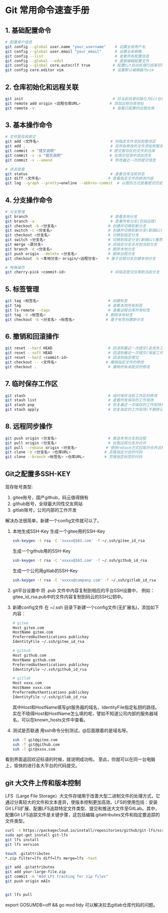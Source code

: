 # Git 常用命令速查手册

## 1. 基础配置命令

```bash
# 配置用户信息
git config --global user.name "your_username"    # 设置全局用户名
git config --global user.email "your_email"      # 设置全局邮箱
git config --list                                # 查看所有配置信息
git config --global --edit                       # 直接编辑配置文件
git config --global core.autocrlf true          # 配置Git自动处理行结束符(Windows建议设置true)
git config core.editor vim                      # 设置默认编辑器为vim
```

## 2. 仓库初始化和远程关联

```bash
git init                                        # 将当前目录初始化为Git仓库
git remote add origin <远程仓库URL>             # 添加远程仓库地址
git remote -v                                   # 查看已配置的远程仓库
```

## 3. 基本操作命令

```bash
# 文件暂存和提交
git add <文件名>                                # 将指定文件添加到暂存区
git add .                                      # 将所有修改的文件添加到暂存区
git commit -m "提交说明"                        # 提交暂存区的文件到仓库
git commit -s -m "提交说明"                     # 在提交信息中添加签名
git commit -v --amend                          # 修改最近一次的提交信息

# 状态查看
git status                                     # 查看仓库当前状态
git diff <文件名>                              # 查看指定文件的修改内容
git log --graph --pretty=oneline --abbrev-commit  # 以图形方式查看提交历史
```

## 4. 分支操作命令

```bash
# 分支管理
git branch                                     # 查看本地分支
git branch -a                                  # 查看所有分支(包括远程)
git checkout -b <分支名>                       # 创建并切换到新分支
git switch -c <分支名>                         # 创建并切换到新分支(新版Git推荐用法)
git checkout <分支名>                          # 切换到指定分支
git switch <分支名>                            # 切换到指定分支(新版Git推荐用法)
git merge <源分支>                             # 将指定分支合并到当前分支
git branch -d <分支名>                         # 删除本地分支
git push origin --delete <分支名>              # 删除远程分支
git checkout -b <本地分支> origin/<远程分支>    # 基于远程分支创建本地分支

# 特殊操作
git cherry-pick <commit-id>                    # 将指定提交应用到当前分支
```

## 5. 标签管理

```bash
git tag <标签名>                               # 创建标签
git tag                                       # 查看本地所有标签
git ls-remote --tags                          # 查看远程仓库所有标签
git tag -d <标签名>                           # 删除本地标签
git checkout -b <分支名> <标签名>              # 基于标签创建新分支
```

## 6. 撤销和回滚操作

```bash
git reset --hard HEAD                         # 回滚到最近一次提交(会丢失工作区修改)
git reset --soft HEAD                         # 回滚到最近一次提交(保留工作区修改)
git reset --hard <commit-id>                  # 回滚到指定提交
git checkout -- <文件名>                      # 撤销指定文件的修改
git checkout .                                # 撤销所有未提交的修改
```

## 7. 临时保存工作区

```bash
git stash                                     # 临时保存当前工作区的修改
git stash list                                # 查看所有保存的工作现场
git stash pop                                 # 恢复最近一次保存的工作现场并删除记录
git stash apply                               # 恢复指定的工作现场(不删除记录)
```

## 8. 远程同步操作

```bash
git push origin <分支名>                       # 推送本地分支到远程
git pull origin <分支名>                       # 拉取远程分支并合并
git pull --rebase origin <分支名>             # 使用rebase方式拉取并合并远程分支
git clone -b <分支名> <仓库URL>               # 克隆指定分支的代码
git clone --branch <标签名> <仓库URL>         # 克隆指定标签的代码
```

## Git之配置多SSH-KEY

现存账号类型:

1. gitee账号，国产github，码云值得拥有
2. github账号，全球最大同性交友网站
3. gitlab账号，公司内部的工作开发

解决办法很简单，新建一个config文件就可以了。

1. 本地生成SSH-Key
    生成一个gitee用的SSH-Key

    ```bash
    ssh-keygen -t rsa -C 'xxxxx@163.com' -f ~/.ssh/gitee_id_rsa
    ```

    生成一个github用的SSH-Key

    ```bash
    ssh-keygen -t rsa -C 'xxxxx@163.com' -f ~/.ssh/github_id_rsa
    ```

    生成一个公司用gitlab的SSH-Key

    ```bash
    ssh-keygen -t rsa -C 'xxxxx@company.com' -f ~/.ssh/gitlab_id_rsa
    ```

2. git平台设置中
将 .pub 文件中内容复制到相应的平台SSH设置中，
例如：gitee_id_rsa.pub中的文件内容复制到码云的SSH公钥中。

3. 新建config文件
    在 ~/.ssh 目录下新建一个config文件(无扩展名)，添加如下内容：

    ```bash
    # gitee
    Host gitee.com
    HostName gitee.com
    PreferredAuthentications publickey
    IdentityFile ~/.ssh/gitee_id_rsa

    # github
    Host github.com
    HostName github.com
    PreferredAuthentications publickey
    IdentityFile ~/.ssh/github_id_rsa

    # gitlab
    Host xxxx.com
    HostName xxxx.com
    PreferredAuthentications publickey
    IdentityFile ~/.ssh/gitlab_id_rsa
    ```

    其中Host和HostName填写git服务器的域名，IdentityFile指定私钥的路径。
实在不晓得Host和HostName怎么填的呢，譬如不知道公司内部的服务器域名，可以在known_hosts文件中查看。
4. 测试是否联通
    用ssh命令分别测试，@后面跟着的是域名呀。

    ```bash
    ssh -T git@gitee.com
    ssh -T git@github.com
    ssh -T git@xxxx.com
    ```

看到界面返回欢迎标语的时候，就说明成功啦。
至此，你就可以在同一台电脑上，愉快的进行各大平台的代码提交。

## git 大文件上传和版本控制

LFS（Large File Storage）大文件存储用于改善大型二进制文件的处理方式，它通过分离较大的文件和文本差异，使版本控制更加高效。LFS的使用包括：安装Git LFS扩展、配置LFS追踪特定文件类型、提交和推送大文件至GitLab。其中，配置Git LFS追踪文件是关键步骤，这包括编辑.gitattributes文件和指定要追踪的文件类型。

```bash
curl -s https://packagecloud.io/install/repositories/github/git-lfs/script.deb.sh | sudo bash
sudo apt-get install git-lfs
git lfs install
git lfs version

touch .gitattributes
*.zip filter=lfs diff=lfs merge=lfs -text

git add .gitattributes
git add your-large-file.zip
git commit -m "Add LFS tracking for zip files"
git push origin mAIn


git lfs pull
```


export GOSUMDB=off && go mod tidy    可以解决拉去gitlab仓库代码的问题。